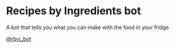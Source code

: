 # Recipes by Ingredients bot
A bot that tells you what you can make with the food in your fridge

[@rbyi_bot](https://t.me/rbyi_bot)
